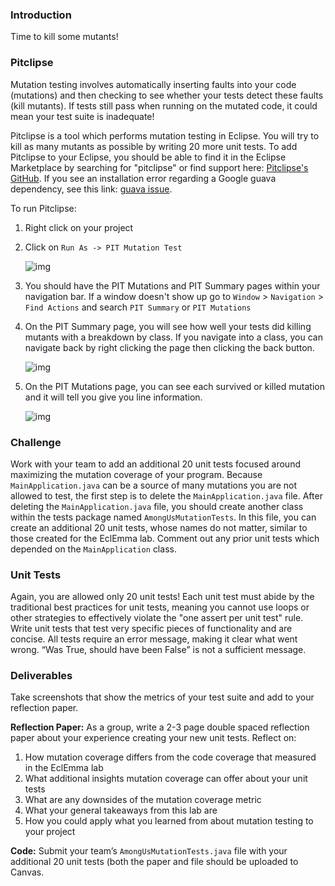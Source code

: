 ### Introduction

Time to kill some mutants!

### Pitclipse

Mutation testing involves automatically inserting faults into your code (mutations) and then checking to see whether your tests detect these faults (kill mutants). If tests still pass when running on the mutated code, it could mean your test suite is inadequate!

Pitclipse is a tool which performs mutation testing in Eclipse. You will try to kill as many mutants as possible by writing 20 more unit tests. To add Pitclipse to your Eclipse, you should be able to find it in the Eclipse Marketplace by searching for "pitclipse" or find support here: [Pitclipse's GitHub](https://github.com/pitest/pitclipse). If you see an installation error regarding a Google guava dependency, see this link: [guava issue](https://github.com/pitest/pitclipse/issues/189).

To run Pitclipse:

1. Right click on your project

2. Click on `Run As -> PIT Mutation Test`

   ![img](https://lh6.googleusercontent.com/wF_-dQu7oIQZoNSl_mH92OUMORPU9vAuOGe7W30nkt1EjzVjujiXZ32UQCJH1_avsS0SisMNYzRPyolsIJd4JbMoMm0HNOY6iSwLz7rwURWylqGv_RIVEuCiq3kx0zuR1-uwzAr9)

3. You should have the PIT Mutations and PIT Summary pages within your navigation bar. If a window doesn't show up go to `Window` > `Navigation` > `Find Actions` and search `PIT Summary` or `PIT Mutations`

4. On the PIT Summary page, you will see how well your tests did killing mutants with a breakdown by class. If you navigate into a class, you can navigate back by right clicking the page then clicking the back button.

   ![img](https://lh4.googleusercontent.com/26uT8sHrzvPVWnNvbWAfaaOmT2DcXACG2H50mmYFsmaoyBl-4k_iYxlvcrr3Y3c7-0Vaj_bxAk3vsNI8X1-artAVCvzGnbqTL19noVYC85o2yKR6vu48rUTHesbaU9tyttN_U0e-)

5. On the PIT Mutations page, you can see each survived or killed mutation and it will tell you give you line information.

   ![img](https://lh4.googleusercontent.com/IAurC9wjryJJAk4Fztt8Q-BQc6q23Bs6dfQ4V-tY5t5sALmxWptpdervB04DoNPFAVPpVvns8jHHC3YjhB4QIQY9moPEsZm6e8WnXNPn-I8fTXi7TQaxjVgfl3jNwk9UCd4xpVb0)

### Challenge 

Work with your team to add an additional 20 unit tests focused around maximizing the mutation coverage of your program. Because `MainApplication.java` can be a source of many mutations you are not allowed to test, the first step is to delete the `MainApplication.java` file. After deleting the `MainApplication.java` file, you should create another class within the tests package named `AmongUsMutationTests`. In this file, you can create an additional 20 unit tests, whose names do not matter, similar to those created for the EclEmma lab. Comment out any prior unit tests which depended on the `MainApplication` class.

### Unit Tests

Again, you are allowed only 20 unit tests! Each unit test must abide by the traditional best practices for unit tests, meaning you cannot use loops or other strategies to effectively violate the "one assert per unit test" rule. Write unit tests that test very specific pieces of functionality and are concise. All tests require an error message, making it clear what went wrong. “Was True, should have been False” is not a sufficient message.

### Deliverables
Take screenshots that show the metrics of your test suite and add to your reflection paper.

**Reflection Paper:** As a group, write a 2-3 page double spaced reflection paper about your experience creating your new unit tests. Reflect on:

1. How mutation coverage differs from the code coverage that measured in the EclEmma lab
2. What additional insights mutation coverage can offer about your unit tests
3. What are any downsides of the mutation coverage metric
4. What your general takeaways from this lab are
5. How you could apply what you learned from about mutation testing to your project

**Code:** Submit your team’s `AmongUsMutationTests.java` file with your additional 20 unit tests (both the paper and file should be uploaded to Canvas.
